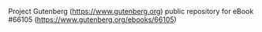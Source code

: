 Project Gutenberg (https://www.gutenberg.org) public repository for eBook #66105 (https://www.gutenberg.org/ebooks/66105)
